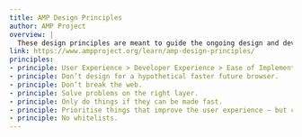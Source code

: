 ```yaml
---
title: AMP Design Principles
author: AMP Project
overview: |
  These design principles are meant to guide the ongoing design and development of AMP. They should help us make internally consistent decisions.
link: https://www.ampproject.org/learn/amp-design-principles/
principles:
- principle: User Experience > Developer Experience > Ease of Implementation.
- principle: Don’t design for a hypothetical faster future browser.
- principle: Don’t break the web.
- principle: Solve problems on the right layer.
- principle: Only do things if they can be made fast.
- principle: Prioritise things that improve the user experience – but compromise when needed.
- principle: No whitelists.
---
```

